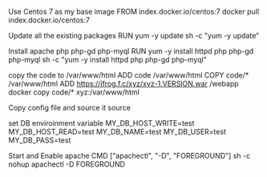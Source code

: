Use Centos 7  as my base image
FROM index.docker.io/centos:7
docker pull index.docker.io/centos:7

Update all the existing packages
RUN yum -y update
sh -c "yum -y update"

Install apache php php-gd php-myql
RUN yum -y install httpd php php-gd php-myql
sh -c "yum -y install httpd php php-gd php-myql"

copy the code to /var/www/html
ADD code /var/www/html
COPY code/* /var/www/html
ADD https://jfrog.f.c/xyz/xyz-1.VERSION.war /webapp
docker copy code/* xyz:/var/www/html 

Copy config file and source it
source <filename>

set DB enviroinment variable
MY_DB_HOST_WRITE=test
MY_DB_HOST_READ=test
MY_DB_NAME=test
MY_DB_USER=test
MY_DB_PASS=test

Start and Enable apache
CMD ["apachectl", "-D", "FOREGROUND"]
sh -c nohup apachectl -D FOREGROUND
